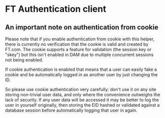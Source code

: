# FT Authentication client

## An important note on authentication from cookie

Please note that if you enable authentication from cookie with this helper, there is currently no verification that the cookie is valid and created by FT.com.  The cookie supports a feature for validation (the session key or "skey") but this isn't enabled in DAM due to multiple concurrent sessions not being enabled.

If cookie authentication is enabled that means that a user can easily fake a cookie and be automatically logged in as another user by just changing the ID.

So please use cookie authentication very carefully: don't use it on any site storing non-trivial user data, and only where the convenience outweighs the lack of security.  If any user data will be accessed it may be better to log the user in yourself originally, then storing the EID hashed or validated against a database session before automatically logging that user in again.
